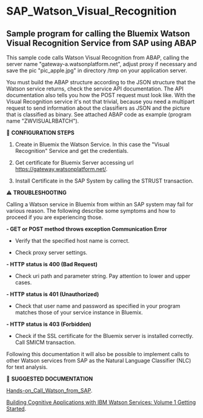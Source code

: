 # SAP_Watson_Visual_Recognition
Sample program for calling the Bluemix Watson Visual Recognition Service from SAP using ABAP
--------------------------------------------------------------------------------------------

This sample code calls Watson Visual Recognition from ABAP, calling the server name "gateway-a.watsonplatform.net", adjust proxy if necessary and save the pic "pic_apple.jpg" in directory /tmp on your application server.

You must build the ABAP structure according to the JSON structure that the Watson service returns, check the service API documentation.
The API documentation also tells you how the POST request must look like. With the Visual Recognition service it's not that trivial, because you need a multipart request to send information about the classifiers as JSON and the picture that is classified as binary. See attached ABAP code as example (program name "ZWVISUALRBATCH").

:pencil: **CONFIGURATION STEPS**

1) Create in Bluemix the Watson Service. In this case the "Visual Recognition" Service and get the credentials.

2) Get certificate for Bluemix Server accessing url https://gateway.watsonplatform.net/.

3) Install Certificate in the SAP System by calling the STRUST transaction.

:warning: **TROUBLESHOOTING**

Calling a Watson service in Bluemix from within an SAP system may fail for various reason. The following describe some symptoms and how to proceed if you are experiencing those.

**- GET or POST method throws exception Communication Error**

- Verify that the specified host name is correct.

- Check proxy server settings.

**- HTTP status is 400 (Bad Request)**

- Check uri path and parameter string. Pay attention to lower and upper cases.

**- HTTP status is 401 (Unauthorized)**

- Check that user name and password as specified in your program matches those of your service instance
in Bluemix.

**- HTTP status is 403 (Forbidden)**

- Check if the SSL certificate for the Bluemix server is installed correctly. Call SMICM transaction.

Following this documentation it will also be possible to implement calls to other Watson services from SAP as the Natural Language Classifier (NLC) for text analysis.

:book: **SUGGESTED DOCUMENTATION**

[Hands-on_Call_Watson_from_SAP](https://www.ibm.com/developerworks/community/files/form/anonymous/api/library/25ecde0d-ebfb-47d4-a379-a048a1ccea57/document/d7c30a1b-da62-4066-b4b5-aedc92dfb139/media/Hands-on_Call_Watson_from_SAP_20171009.pdf).

[Building Cognitive Applications with IBM Watson Services: Volume 1 Getting Started](http://www.redbooks.ibm.com/redbooks/pdfs/sg248387.pdf).

